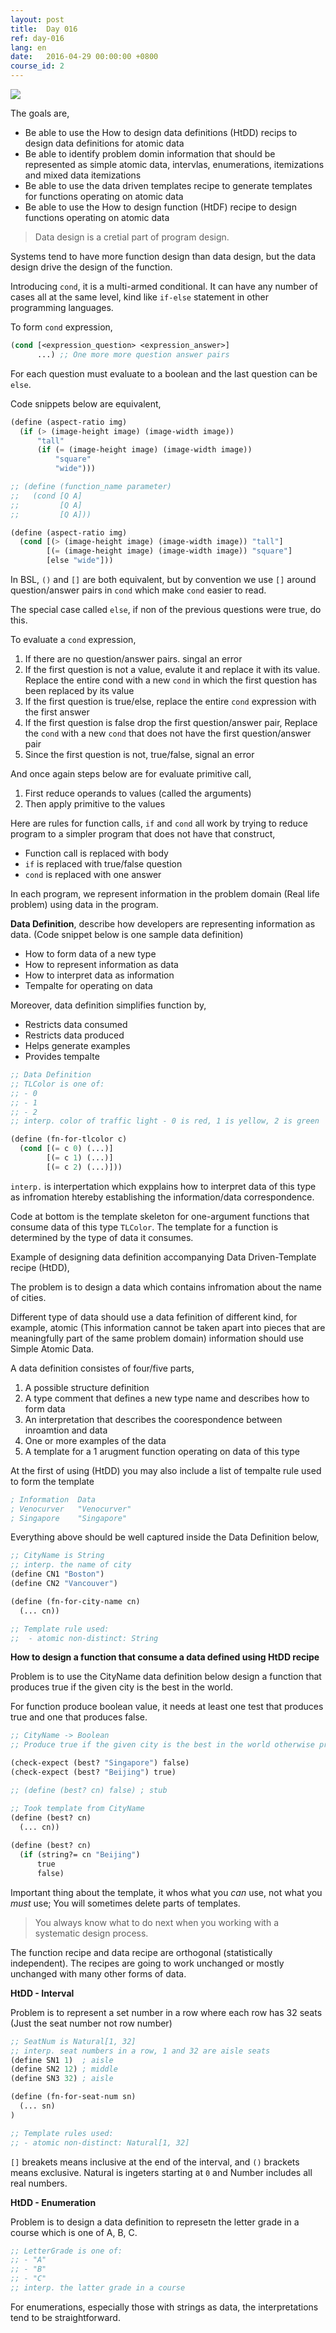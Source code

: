 ```yaml
---
layout: post
title:  Day 016
ref: day-016
lang: en
date:   2016-04-29 00:00:00 +0800
course_id: 2
---
```


![](/images/Day016.png)

The goals are,

- Be able to use the How to design data definitions (HtDD) recips to design data definitions for atomic data
- Be able to identify problem domin information that should be represented as simple atomic data, intervlas, enumerations, itemizations and mixed data itemizations
- Be able to use the data driven templates recipe to generate templates for functions operating on atomic data
- Be able to use the How to design function (HtDF) recipe to design functions operating on atomic data

> Data design is a cretial part of program design.

Systems tend to have more function design than data design, but the data design drive the design of the function.


Introducing `cond`, it is a multi-armed conditional. It can have any number of cases all at the same level, kind like `if-else` statement in other programming languages.

To form `cond` expression,

```lisp
(cond [<expression_question> <expression_answer>]
      ...) ;; One more more question answer pairs
```

For each question must evaluate to a boolean and the last question can be `else`.

Code snippets below are equivalent,

```lisp
(define (aspect-ratio img)
  (if (> (image-height image) (image-width image))
      "tall"
	  (if (= (image-height image) (image-width image))
	      "square"
		  "wide")))
```

```lisp
;; (define (function_name parameter)
;;   (cond [Q A]
;;         [Q A]
;; 		   [Q A]))

(define (aspect-ratio img)
  (cond [(> (image-height image) (image-width image)) "tall"]
        [(= (image-height image) (image-width image)) "square"]
		[else "wide"]))
```

In BSL, `()` and `[]` are both equivalent, but by convention we use `[]` around question/answer pairs in `cond` which make `cond` easier to read.

The special case called `else`, if non of the previous questions were true, do this.

To evaluate a `cond` expression,

1. If there are no question/answer pairs. singal an error
1. If the first question is not a value, evalute it and replace it with its value. Replace the entire cond with a new `cond` in which the first question has been replaced by its value
1. If the first question is true/else, replace the entire `cond` expression with the first answer
1. If the first question is false drop the first question/answer pair, Replace the `cond` with a new `cond` that does not have the first question/answer pair
1. Since the first question is not, true/false, signal an error

And once again steps below are for evaluate primitive call,

1. First reduce operands to values (called the arguments)
1. Then apply primitive to the values

Here are rules for function calls, `if` and `cond` all work by trying to reduce program to a simpler program that does not have that construct,

- Function call is replaced with body
- `if` is replaced with true/false question
- `cond` is replaced with one answer


In each program, we represent information in the problem domain (Real life problem) using data in the program.


**Data Definition**, describe how developers are representing information as data. (Code snippet below is one sample data definition)

- How to form data of a new type
- How to represent information as data
- How to interpret data as information
- Tempalte for operating on data

Moreover, data definition simplifies function by,

- Restricts data consumed
- Restricts data produced
- Helps generate examples
- Provides tempalte

```lisp
;; Data Definition
;; TLColor is one of:
;; - 0
;; - 1
;; - 2
;; interp. color of traffic light - 0 is red, 1 is yellow, 2 is green

(define (fn-for-tlcolor c)
  (cond [(= c 0) (...)]
        [(= c 1) (...)]
	    [(= c 2) (...)]))
```

`interp.` is interpertation which expplains how to interpret data of this type as infromation htereby establishing the information/data correspondence.

Code at bottom is the template skeleton for one-argument functions that consume data of this type `TLColor`. The template for a function is determined by the type of data it consumes.

Example of designing data definition accompanying Data Driven-Template recipe (HtDD),

The problem is to design a data which contains infromation about the name of cities.

Different type of data should use a data fefinition of different kind, for example, atomic (This information cannot be taken apart into pieces that are meaningfully part of the same problem domain) information should use Simple Atomic Data.

A data definition consistes of four/five parts,

1. A possible structure definition
1. A type comment that defines a new type name and describes how to form data
1. An interpretation that describes the coorespondence between inroamtion and  data
1. One or more examples of the data
1. A template for a 1 arugment function operating on data of this type

At the first of using (HtDD) you may also include a list of tempalte rule used to form the template

```lisp
; Information  Data
; Venocurver   "Venocurver"
; Singapore    "Singapore"
```

Everything above should be well captured inside the Data Definition below,

```lisp
;; CityName is String
;; interp. the name of city
(define CN1 "Boston")
(define CN2 "Vancouver")

(define (fn-for-city-name cn)
  (... cn))

;; Template rule used:
;;  - atomic non-distinct: String
```

**How to design a function that consume a data defined using HtDD recipe**

Problem is to use the CityName data definition below design a function that produces true if the given city is the best in the world.

For function produce boolean value, it needs at least one test that produces true and one that produces false.

```lisp
;; CityName -> Boolean
;; Produce true if the given city is the best in the world otherwise produce false

(check-expect (best? "Singapore") false)
(check-expect (best? "Beijing") true)

;; (define (best? cn) false) ; stub

;; Took template from CityName
(define (best? cn)
  (... cn))
  
(define (best? cn)
  (if (string?= cn "Beijing")
      true
	  false)
```

Important thing about the template, it whos what you *can* use, not what you *must* use; You will sometimes delete parts of templates.

> You always know what to do next when you working with a systematic design process.


The function recipe and data recipe are orthogonal (statistically independent). The recipes are going to work unchanged or mostly unchanged with many other forms of data.

**HtDD - Interval**

Problem is to represent a set number in a row where each row has 32 seats (Just the seat number not row number)

```lisp
;; SeatNum is Natural[1, 32]
;; interp. seat numbers in a row, 1 and 32 are aisle seats
(define SN1 1)  ; aisle
(define SN2 12) ; middle
(define SN3 32) ; aisle

(define (fn-for-seat-num sn)
  (... sn)
)

;; Template rules used:
;; - atomic non-distinct: Natural[1, 32]

```

`[]` breakets means inclusive at the end of the interval, and `()` brackets means exclusive. Natural is ingeters starting at `0` and Number includes all real numbers.


**HtDD - Enumeration**

Problem is to design a data definition to represetn the letter grade in a course which is one of A, B, C.

```lisp
;; LetterGrade is one of:
;; - "A"
;; - "B"
;; - "C"
;; interp. the latter grade in a course

```

For enumerations, especially those with strings as data, the interpretations tend to be straightforward.
